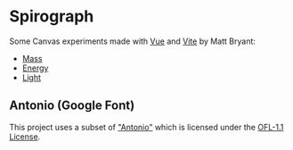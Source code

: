 # Spirograph

Some Canvas experiments made with [Vue](https://vuejs.org/) and [Vite](https://vitejs.dev) by Matt Bryant:

- [Mass](https://brybrant.github.io/spirograph/#/mass)
- [Energy](https://brybrant.github.io/spirograph/#/energy)
- [Light](https://brybrant.github.io/spirograph/#/light)

## Antonio (Google Font)

This project uses a subset of ["Antonio"](https://github.com/googlefonts/antonioFont) which is licensed under the [OFL-1.1 License](https://openfontlicense.org/).